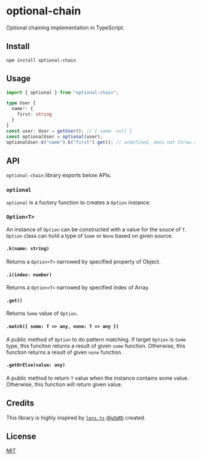 # optional-chain

Optional chaining implementation in TypeScript.

## Install

```shell
npm install optional-chain
```

## Usage

```typescript
import { optional } from "optional-chain";

type User {
  name?: {
    first: string
  }
}
const user: User = getUser(); // { name: null }
const optionalUser = optional(user);
optionalUser.k("name").k("first").get(); // undefined, does not throw an exception.
```

## API

`optional-chain` library exports below APIs.

### `optional`

`optional` is a fuctory function to creates a `Option` instance.

### `Option<T>`

An instance of `Option` can be constructed with a value for the souce of `T`. `Option` class can hold a type of `Some` or `None` based on given source.

#### `.k(name: string)`

Returns a `Option<T>` narrowed by specified property of Object.

#### `.i(index: number)`

Returns a `Option<T>` narrowed by specified index of Array.

#### `.get()`

Returns `Some` value of `Option`.

#### `.match({ some: T => any, none: T => any })`

A public method of `Option` to do pattern matching.
If target `Option` is `Some` type, this funciton returns a result of given `some` function. Otherwise, this function returns a result of given `none` function.

#### `.getOrElse(value: any)`

A public method to return `T` value when the instance contains some value. Otherwise, this function will return given value.

## Credits

This library is highly inspired by [`lens.ts`](https://github.com/utatti/lens.ts) [@utatti](https://github.com/utatti/) created.

## License

[MIT](LICENSE)
